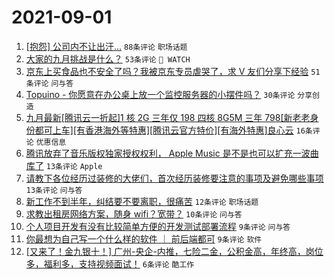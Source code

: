 # 2021-09-01

1. [[抱怨] 公司内不让出汗...](https://www.v2ex.com/t/799179) `88条评论` `职场话题`
1. [大家的九月挑战是什么？](https://www.v2ex.com/t/799180) `53条评论` ` WATCH`
1. [京东上买食品也不安全了吗？我被京东专员虐哭了，求 V 友们分享下经验](https://www.v2ex.com/t/799182) `51条评论` `问与答`
1. [Topuino - 你愿意在办公桌上放一个监控服务器的小摆件吗？](https://www.v2ex.com/t/799177) `30条评论` `分享创造`
1. [九月最新[腾讯云一折起]1 核 2G 三年仅 198 四核 8G5M 三年 798[新老老身份都可上车][有香港海外等特惠][腾讯云官方特价][有海外特惠]良心云](https://www.v2ex.com/t/799178) `16条评论` `优惠信息`
1. [腾讯放弃了音乐版权独家授权权利， Apple Music 是不是也可以扩充一波曲库了](https://www.v2ex.com/t/799200) `13条评论` `Apple`
1. [请教下各位经历过装修的大佬们，首次经历装修要注意的事项及避免哪些事项](https://www.v2ex.com/t/799191) `13条评论` `问与答`
1. [新工作不到半年，纠结要不要离职，很痛苦](https://www.v2ex.com/t/799174) `12条评论` `职场话题`
1. [求教出租房网络方案，随身 wifi？宽带？](https://www.v2ex.com/t/799193) `10条评论` `问与答`
1. [个人项目开发有没有比较简单方便的开发测试部署流程](https://www.v2ex.com/t/799189) `9条评论` `问与答`
1. [你最想为自己写一个什么样的软件 ｜ 前后端都可](https://www.v2ex.com/t/799181) `9条评论` `软件`
1. [[又来了！金九银十！] 广州-央企-内推，七险二金，公积金高，年终高，岗位多，福利多，支持视频面试！](https://www.v2ex.com/t/799188) `6条评论` `酷工作`
